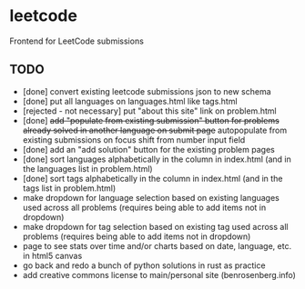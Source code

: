 # leetcode
Frontend for LeetCode submissions

## TODO

- [done] convert existing leetcode submissions json to new schema
- [done] put all languages on languages.html like tags.html
- [rejected - not necessary] put "about this site" link on problem.html
- [done] ~~add "populate from existing submission" button for problems already solved in another language on submit page~~ autopopulate from existing submissions on focus shift from number input field
- [done] add an "add solution" button for the existing problem pages
- [done] sort languages alphabetically in the column in index.html (and in the languages list in problem.html)
- [done] sort tags alphabetically in the column in index.html (and in the tags list in problem.html)
- make dropdown for language selection based on existing languages used across all problems (requires being able to add items not in dropdown)
- make dropdown for tag selection based on existing tag used across all problems (requires being able to add items not in dropdown)
- page to see stats over time and/or charts based on date, language, etc. in html5 canvas
- go back and redo a bunch of python solutions in rust as practice
- add creative commons license to main/personal site (benrosenberg.info)